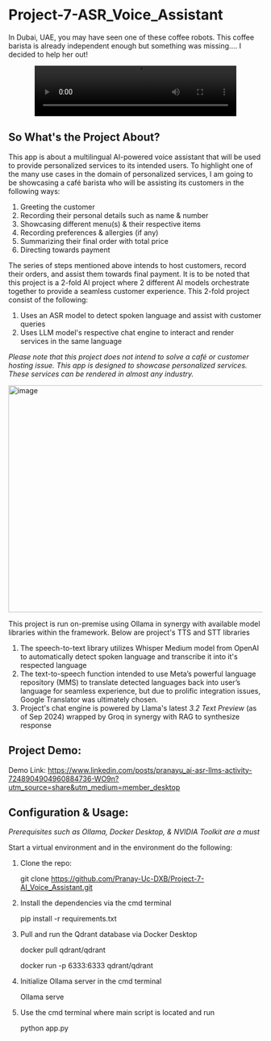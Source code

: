 # Project-7-ASR_Voice_Assistant

In Dubai, UAE, you may have seen one of these coffee robots. This coffee barista is already independent enough but something was missing.... I decided to help her out!



<div align="center">
  <video src=https://github.com/user-attachments/assets/3374d9b5-77cc-4cac-9c4e-45ff0863dcfe width="400" height="100"/>
</div>



## So What's the Project About?

This app is about a multilingual AI-powered voice assistant that will be used to provide personalized services to its intended users. To highlight one of the many use cases in the domain of personalized services, I am going to be showcasing a café barista who will be assisting its customers in the following ways:

1)	Greeting the customer
2)	Recording their personal details such as name & number
3)	Showcasing different menu(s) & their respective items
4)	Recording preferences & allergies (if any)
5)	Summarizing their final order with total price
6)	Directing towards payment

The series of steps mentioned above intends to host customers, record their orders, and assist them towards final payment. It is to be noted that this project is a 2-fold AI project where 2 different AI models orchestrate together to provide a seamless customer experience. This 2-fold project consist of the following:

1)	Uses an ASR model to detect spoken language and assist with customer queries
2)	Uses LLM model's respective chat engine to interact and render services in the same language
   
*Please note that this project does not intend to solve a café or customer hosting issue. This app is designed to showcase personalized services. These services can be rendered in almost any industry.*

<img width="980"  height="450" alt="image" src="https://github.com/user-attachments/assets/46656188-39ca-421e-a057-392234b1aec2">

This project is run on-premise using Ollama in synergy with available model libraries within the framework. Below are project's TTS and STT libraries

1)	The speech-to-text library utilizes Whisper Medium model from OpenAI to automatically detect spoken language and transcribe it into it's respected language
2)	The text-to-speech function intended to use Meta’s powerful language repository (MMS) to translate detected languages back into user’s language for seamless experience, but due to prolific integration issues, Google Translator was ultimately chosen.
3)	Project's chat engine is powered by Llama's latest *3.2 Text Preview* (as of Sep 2024) wrapped by Groq in synergy with RAG to synthesize response
   
## Project Demo:

Demo Link: https://www.linkedin.com/posts/pranayu_ai-asr-llms-activity-7248904904960884736-WO9n?utm_source=share&utm_medium=member_desktop

## Configuration & Usage:

*Prerequisites such as Ollama, Docker Desktop, & NVIDIA Toolkit are a must*

Start a virtual environment and in the environment do the following:

1) Clone the repo:
   
   git clone https://github.com/Pranay-Uc-DXB/Project-7-AI_Voice_Assistant.git
3) Install the dependencies via the cmd terminal
   
   pip install -r requirements.txt
4) Pull and run the Qdrant database via Docker Desktop
   
   docker pull qdrant/qdrant
   
   docker run -p 6333:6333 qdrant/qdrant
6) Initialize Ollama server in the cmd terminal
   
   Ollama serve
7) Use the cmd terminal where main script is located and run
    
   python app.py    
      



